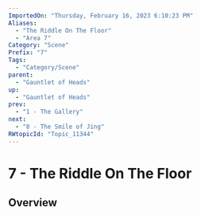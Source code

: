 ```yaml
---
ImportedOn: "Thursday, February 16, 2023 6:10:23 PM"
Aliases:
  - "The Riddle On The Floor"
  - "Area 7"
Category: "Scene"
Prefix: "7"
Tags:
  - "Category/Scene"
parent:
  - "Gauntlet of Heads"
up:
  - "Gauntlet of Heads"
prev:
  - "1 - The Gallery"
next:
  - "8 - The Smile of Jing"
RWtopicId: "Topic_11344"
---
```

# 7 - The Riddle On The Floor
## Overview
